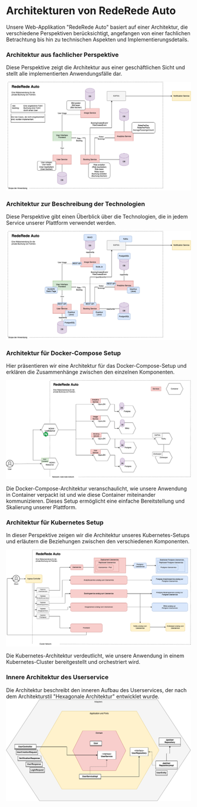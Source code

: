 # Architekturen von RedeRede Auto

Unsere Web-Applikation "RedeRede Auto" basiert auf einer Architektur, die verschiedene Perspektiven berücksichtigt, angefangen von einer fachlichen Betrachtung bis hin zu technischen Aspekten und Implementierungsdetails.

### Architektur aus fachlicher Perspektive
Diese Perspektive zeigt die Architektur aus einer geschäftlichen Sicht und stellt alle implementierten Anwendungsfälle dar.

![Fachliche Architektur](Architecture.png)

### Architektur zur Beschreibung der Technologien
Diese Perspektive gibt einen Überblick über die Technologien, die in jedem Service unserer Plattform verwendet werden.

![Technologie-Stack Architektur](./Architecture_TechStack.png)


### Architektur für Docker-Compose Setup
Hier präsentieren wir eine Architektur für das Docker-Compose-Setup und erklären die Zusammenhänge zwischen den einzelnen Komponenten.

![Docker-Compose Architektur](./Architecture_Docker.png)

Die Docker-Compose-Architektur veranschaulicht, wie unsere Anwendung in Container verpackt ist und wie diese Container miteinander kommunizieren. Dieses Setup ermöglicht eine einfache Bereitstellung und Skalierung unserer Plattform.

### Architektur für Kubernetes Setup
In dieser Perspektive zeigen wir die Architektur unseres Kubernetes-Setups und erläutern die Beziehungen zwischen den verschiedenen Komponenten.

![Kubernetes Architektur](./Architecture_Kubernetes.png)

Die Kubernetes-Architektur verdeutlicht, wie unsere Anwendung in einem Kubernetes-Cluster bereitgestellt und orchestriert wird.

### Innere Architektur des Userservice
Die Architektur beschreibt den inneren Aufbau des Userservices, der nach dem Architekturstil "Hexagonale Architektur" entwicklet wurde.
![Userservice Architektur](/user-service/documentation/architecture.png)